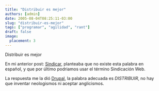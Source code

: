 ```yaml
---
title: "Distribuir es mejor"
authors: [admin]
date: 2005-08-04T08:25:11-03:00
slug: "distribuir-es-mejor"
tags: ["programar", "agilidad", "rant"]
draft: false
image:
  placement: 3
---
```

Distribuir es mejor

En mi anterior post:
[Sindicar](/archives/2005/08/sindicar.html),
planteaba que no existe esta palabra en español, y que por último
podriamos usar el término Sindicación Web.

La respuesta me la dió [Drupal](http://www.drupal.org/), la palabra
adecuada es *DISTRIBUIR*, no hay que inventar neologismos ni aceptar
anglicismos.
